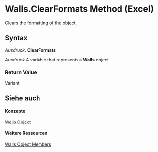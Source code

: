 
# Walls.ClearFormats Method (Excel)

Clears the formatting of the object.


## Syntax

 _Ausdruck_. **ClearFormats**

 _Ausdruck_ A variable that represents a **Walls** object.


### Return Value

Variant


## Siehe auch


#### Konzepte


[Walls Object](9c6f0c5b-dbb8-7d71-44b7-29987e750cd3.md)
#### Weitere Ressourcen


[Walls Object Members](http://msdn.microsoft.com/library/1361366d-6831-3d5c-8b6e-474b1c9d3119%28Office.15%29.aspx)